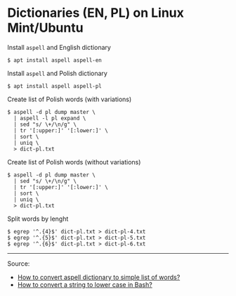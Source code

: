 # Dictionaries (EN, PL) on Linux Mint/Ubuntu

Install `aspell` and English dictionary

```
$ apt install aspell aspell-en
```

Install `aspell` and Polish dictionary

```
$ apt install aspell aspell-pl
```

Create list of Polish words (with variations)

```
$ aspell -d pl dump master \
  | aspell -l pl expand \
  | sed "s/ \+/\n/g" \
  | tr '[:upper:]' '[:lower:]' \
  | sort \
  | uniq \
  > dict-pl.txt
```

Create list of Polish words (without variations)

```
$ aspell -d pl dump master \
  | sed "s/ \+/\n/g" \
  | tr '[:upper:]' '[:lower:]' \
  | sort \
  | uniq \
  > dict-pl.txt
```

Split words by lenght

```  
$ egrep '^.{4}$' dict-pl.txt > dict-pl-4.txt
$ egrep '^.{5}$' dict-pl.txt > dict-pl-5.txt
$ egrep '^.{6}$' dict-pl.txt > dict-pl-6.txt
```

---

Source:
- [How to convert aspell dictionary to simple list of words?](https://superuser.com/questions/137957/how-to-convert-aspell-dictionary-to-simple-list-of-words)
- [How to convert a string to lower case in Bash?](https://stackoverflow.com/questions/2264428/how-to-convert-a-string-to-lower-case-in-bash)



